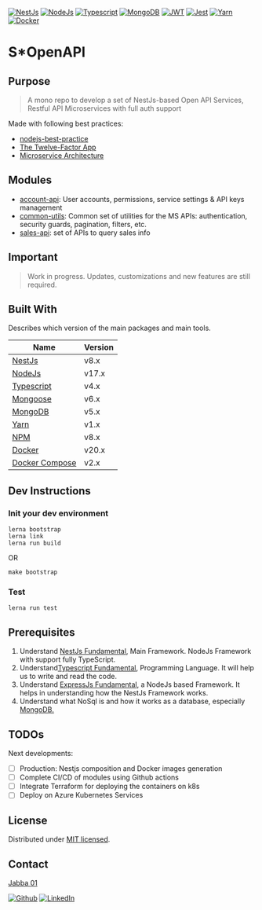 <!-- 
[![Contributors][sopenapi-contributors-shield]][sopenapi-contributors]
[![Forks][sopenapi-forks-shield]][sopenapi-forks]
[![Stargazers][sopenapi-stars-shield]][sopenapi-stars]
[![Issues][sopenapi-issues-shield]][sopenapi-issues]
[![MIT License][sopenapi-license-shield]][license]
-->

[![NestJs][nestjs-shield]][ref-nestjs]
[![NodeJs][nodejs-shield]][ref-nodejs]
[![Typescript][typescript-shield]][ref-typescript]
[![MongoDB][mongodb-shield]][ref-mongodb]
[![JWT][jwt-shield]][ref-jwt]
[![Jest][jest-shield]][ref-jest]
[![Yarn][yarn-shield]][ref-yarn]
[![Docker][docker-shield]][ref-docker]

# S*OpenAPI

## Purpose

> A mono repo to develop a set of NestJs-based Open API Services, Restful API Microservices with full auth support

Made with following best practices:
- [nodejs-best-practice](https://github.com/goldbergyoni/nodebestpractices) 
- [The Twelve-Factor App](https://12factor.net)
- [Microservice Architecture](https://microservices.io)

## Modules
- [account-api](packages/account-api/): User accounts, permissions, service settings & API keys management
- [common-utils](packages/common-utils): Common set of utilities for the MS APIs: authentication, security guards, pagination, filters, etc.
- [sales-api](packages/sales-api): set of APIs to query sales info

## Important

> Work in progress. Updates, customizations and new features are still required.

## Built With

Describes which version of the main packages and main tools.

| Name                          | Version  |
| ----------                    | -------- |
| [NestJs](ref-nestjs)          | v8.x     |
| [NodeJs](ref-nodejs)          | v17.x    |
| [Typescript](ref-typescript)  | v4.x     |
| [Mongoose](ref-mongoose)      | v6.x     |
| [MongoDB](ref-mongodb)        | v5.x     |
| [Yarn](ref-yarn)              | v1.x     |
| [NPM](ref-npm)                | v8.x     |
| [Docker](ref-docker)          | v20.x    |
| [Docker Compose](ref-docker-compose) | v2.x |


## Dev Instructions

### Init your dev environment

```
lerna bootstrap 
lerna link
lerna run build
```
OR
```
make bootstrap
```

### Test

```
lerna run test
```

## Prerequisites

1. Understand [NestJs Fundamental](http://nestjs.com), Main Framework. NodeJs Framework with support fully TypeScript.
2. Understand[Typescript Fundamental](https://www.typescriptlang.org), Programming Language. It will help us to write and read the code.
3. Understand [ExpressJs Fundamental](https://nodejs.org), a NodeJs based Framework. It helps in understanding how the NestJs Framework works.
4. Understand what NoSql is and how it works as a database, especially [MongoDB.](https://docs.mongodb.com)

## TODOs

Next developments:
- [ ] Production: Nestjs composition and Docker images generation
- [ ] Complete CI/CD of modules using Github actions
- [ ] Integrate Terraform for deploying the containers on k8s
- [ ] Deploy on Azure Kubernetes Services

## License

Distributed under [MIT licensed][license].


## Contact

[Jabba 01][author-email]

[![Github][github-shield]][author-github]
[![LinkedIn][linkedin-shield]][author-linkedin]

<!-- BADGE LINKS -->
[sopenapi-contributors-shield]: https://img.shields.io/github/contributors/ja88a/openapi-nestjs-auth-mongo?style=for-the-badge
[sopenapi-forks-shield]: https://img.shields.io/github/forks/ja88a/openapi-nestjs-auth-mongo?style=for-the-badge
[sopenapi-stars-shield]: https://img.shields.io/github/stars/ja88a/openapi-nestjs-auth-mongo?style=for-the-badge
[sopenapi-issues-shield]: https://img.shields.io/github/issues/ja88a/openapi-nestjs-auth-mongo?style=for-the-badge
[sopenapi-license-shield]: https://img.shields.io/github/license/ja88a/openapi-nestjs-auth-mongo?style=for-the-badge

[nestjs-shield]: https://img.shields.io/badge/nestjs-%23E0234E.svg?style=for-the-badge&logo=nestjs&logoColor=white
[nodejs-shield]: https://img.shields.io/badge/Node.js-339933?style=for-the-badge&logo=nodedotjs&logoColor=white
[typescript-shield]: https://img.shields.io/badge/TypeScript-007ACC?style=for-the-badge&logo=typescript&logoColor=white
[mongodb-shield]: https://img.shields.io/badge/MongoDB-white?style=for-the-badge&logo=mongodb&logoColor=4EA94B
[jwt-shield]: https://img.shields.io/badge/JWT-000000?style=for-the-badge&logo=JSON%20web%20tokens&logoColor=white
[jest-shield]: https://img.shields.io/badge/-jest-%23C21325?style=for-the-badge&logo=jest&logoColor=white
[yarn-shield]: https://img.shields.io/badge/yarn-%232C8EBB.svg?style=for-the-badge&logo=yarn&logoColor=white
[docker-shield]: https://img.shields.io/badge/docker-%230db7ed.svg?style=for-the-badge&logo=docker&logoColor=white

[github-shield]: https://img.shields.io/badge/GitHub-100000?style=for-the-badge&logo=github&logoColor=white
[linkedin-shield]: https://img.shields.io/badge/LinkedIn-0077B5?style=for-the-badge&logo=linkedin&logoColor=white

<!-- CONTACTS -->
[author-linkedin]: https://linkedin.com/in/srenault
[author-email]: mailto:r0g3r@tuta.io
[author-github]: https://github.com/ja88a

<!-- Repo LINKS -->
[sopenapi-endpoint]: /endpoints/endpoints.json

<!-- license -->
[license]: LICENSE.md
[endpoints]: endpoints.json

<!-- Documents -->
[sopenapi-docs]: https://andrechristikan.github.io/ack-nestjs-boilerplate-docs/
[sopenapi-docs-features]: https://andrechristikan.github.io/ack-nestjs-boilerplate-docs/#/features/readme
[sopenapi-docs-example]: https://andrechristikan.github.io/ack-nestjs-boilerplate-docs/#/example
[sopenapi-docs-tips]: https://andrechristikan.github.io/ack-nestjs-boilerplate-docs/#/tips/readme
[sopenapi-doc-env]: https://andrechristikan.github.io/ack-nestjs-boilerplate-docs/#/features/readme

<!-- Reference -->
[ref-nestjs]: http://nestjs.com
[ref-mongoose]: https://mongoosejs.com/
[ref-mongodb]: https://docs.mongodb.com/
[ref-nodejs-best-practice]: https://github.com/goldbergyoni/nodebestpractices
[ref-nodejs]: https://nodejs.org/
[ref-typescript]: https://www.typescriptlang.org/
[ref-jwt]: https://jwt.io
[ref-jest]: https://jestjs.io/docs/getting-started
[ref-docker]: https://docs.docker.com
[ref-docker-compose]: https://docs.docker.com
[ref-yarn]: https://yarnpkg.com
[ref-postman-import-export]: https://learning.postman.com/docs/getting-started/importing-and-exporting-data/
